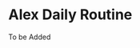 <!DOCTYPE html>
<html>
  <head>
    <meta charset="utf-8">
    <title>Alex's blog</title>
  </head>
  <body>
    <h1>Alex Daily Routine</h1>
    <p>To be Added</p>
  </body>
</html>
